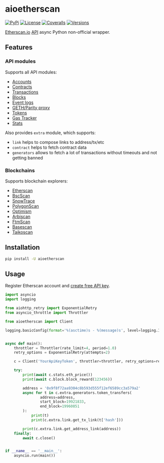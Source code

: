 # aioetherscan

[![PyPi](https://img.shields.io/pypi/v/aioetherscan.svg)](https://pypi.org/project/aioetherscan/)
[![License](https://img.shields.io/pypi/l/aioetherscan.svg)](https://pypi.org/project/aioetherscan/)
[![Coveralls](https://img.shields.io/coveralls/ape364/aioetherscan.svg)](https://coveralls.io/github/ape364/aioetherscan)
[![Versions](https://img.shields.io/pypi/pyversions/aioetherscan.svg)](https://pypi.org/project/aioetherscan/)


[Etherscan.io](https://etherscan.io) [API](https://etherscan.io/apis) async Python non-official wrapper.

## Features

### API modules

Supports all API modules:

* [Accounts](https://docs.etherscan.io/api-endpoints/accounts)
* [Contracts](https://docs.etherscan.io/api-endpoints/contracts)
* [Transactions](https://docs.etherscan.io/api-endpoints/stats)
* [Blocks](https://docs.etherscan.io/api-endpoints/blocks)
* [Event logs](https://docs.etherscan.io/api-endpoints/logs)
* [GETH/Parity proxy](https://docs.etherscan.io/api-endpoints/geth-parity-proxy)
* [Tokens](https://docs.etherscan.io/api-endpoints/tokens)
* [Gas Tracker](https://docs.etherscan.io/api-endpoints/gas-tracker)
* [Stats](https://docs.etherscan.io/api-endpoints/stats-1)

Also provides `extra` module, which supports:
* `link` helps to compose links to address/tx/etc
* `contract` helps to fetch contract data
* `generators` allows to fetch a lot of transactions without timeouts and not getting banned

### Blockchains

Supports blockchain explorers:

* [Etherscan](https://docs.etherscan.io/getting-started/endpoint-urls)
* [BscScan](https://docs.bscscan.com/getting-started/endpoint-urls)
* [SnowTrace](https://snowtrace.io/documentation/etherscan-compatibility/accounts)
* [PolygonScan](https://docs.polygonscan.com/getting-started/endpoint-urls)
* [Optimism](https://docs.optimism.etherscan.io/getting-started/endpoint-urls)
* [Arbiscan](https://docs.arbiscan.io/getting-started/endpoint-urls)
* [FtmScan](https://docs.ftmscan.com/getting-started/endpoint-urls)
* [Basescan](https://docs.basescan.org/getting-started/endpoint-urls)
* [Taikoscan](https://docs.taikoscan.io/getting-started/endpoint-urls)

## Installation

```sh
pip install -U aioetherscan
```

## Usage
Register Etherscan account and [create free API key](https://etherscan.io/myapikey).

```python
import asyncio
import logging

from aiohttp_retry import ExponentialRetry
from asyncio_throttle import Throttler

from aioetherscan import Client

logging.basicConfig(format='%(asctime)s - %(message)s', level=logging.INFO)


async def main():
    throttler = Throttler(rate_limit=4, period=1.0)
    retry_options = ExponentialRetry(attempts=2)

    c = Client('YourApiKeyToken', throttler=throttler, retry_options=retry_options)

    try:
        print(await c.stats.eth_price())
        print(await c.block.block_reward(123456))

        address = '0x9f8f72aa9304c8b593d555f12ef6589cc3a579a2'
        async for t in c.extra.generators.token_transfers(
                address=address,
                start_block=19921833,
                end_block=19960851
        ):
            print(t)
            print(c.extra.link.get_tx_link(t['hash']))

        print(c.extra.link.get_address_link(address))
    finally:
        await c.close()


if __name__ == '__main__':
    asyncio.run(main())

```
